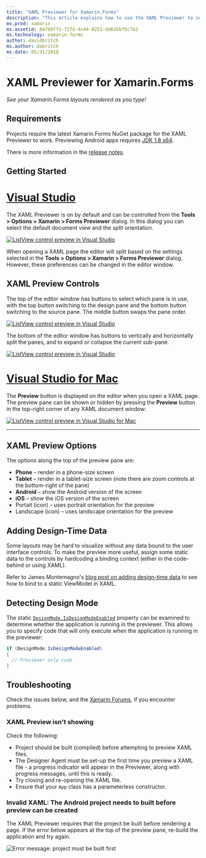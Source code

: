 ```yaml
---
title: "XAML Previewer for Xamarin.Forms"
description: "This article explains how to use the XAML Previewer to see your Xamarin.Forms layouts rendered as you type. The XAML Previewer is available in both Visual Studio 2017 and Visual Studio for Mac."
ms.prod: xamarin
ms.assetid: 84769ff1-72fd-4c44-8251-dd6d5bf8c7b2
ms.technology: xamarin-forms
author: davidbritch
ms.author: dabritch
ms.date: 05/31/2018
---
```


# XAML Previewer for Xamarin.Forms

_See your Xamarin.Forms layouts rendered as you type!_

## Requirements

Projects require the latest Xamarin.Forms NuGet package for the XAML Previewer to work. Previewing Android apps requires [JDK 1.8 x64](http://www.oracle.com/technetwork/java/javase/downloads/jdk8-downloads-2133151.html).

There is more information in the [release notes](https://developer.xamarin.com/releases/studio/xamarin.studio_6.2/xamarin.studio_6.2/#Xamarin_Forms_Previewer).

## Getting Started

# [Visual Studio](#tab/windows)

The XAML Previewer is on by default and can be controlled from the **Tools > Options > Xamarin > Forms Previewer** dialog. In this dialog you can select the default document view and the split orientation.

[![ListView control preview in Visual Studio](xaml-previewer-images/xamlp-options-vs.png "Forms Previewer Options in Visual Studio")](xaml-previewer-images/xamlp-options-vs.png#lightbox "Forms Previewer Options in Visual Studio")

When opening a XAML page the editor will split based on the settings selected in the **Tools > Options > Xamarin > Forms Previewer** dialog. However, these preferences can be changed in the editor window.

## XAML Preview Controls

The top of the editor window has buttons to select which pane is in use, with the top button switching to the design pane and the bottom button switching to the source pane. The middle button swaps the pane order.

[![ListView control preview in Visual Studio](xaml-previewer-images/xamlp-controls-vs.png "Forms Previewer Pane controls in Visual Studio")](xaml-previewer-images/xamlp-controls-vs.png#lightbox "Forms Previewer Pane controls in Visual Studio")

The bottom of the editor window has buttons to vertically and horizontally split the panes, and to expand or collapse the current sub-pane.

[![ListView control preview in Visual Studio](xaml-previewer-images/xamlp-controls2-vs.png "Forms Previewer Pane controls in Visual Studio")](xaml-previewer-images/xamlp-controls2-vs.png#lightbox "Forms Previewer Pane controls in Visual Studio")

# [Visual Studio for Mac](#tab/macos)

The **Preview** button is displayed on the editor when you open a XAML page. The preview pane can be shown or hidden by pressing the **Preview** button in the top-right corner of any XAML document window:

[![ListView control preview in Visual Studio for Mac](xaml-previewer-images/xamlp-list-sml.png "Forms Previewer in Visual Studio for Mac")](xaml-previewer-images/xamlp-list.png#lightbox "Forms Previewer in Visual Studio for Mac")

-----

## XAML Preview Options

The options along the top of the preview pane are:

* **Phone** – render in a phone-size screen
* **Tablet** – render in a tablet-size screen (note there are zoom controls at the bottom-right of the pane)
* **Android** – show the Android version of the screen
* **iOS** – show the iOS version of the screen
* Portait (icon) – uses portrait orientation for the preview
* Landscape (icon) – uses landscape orientation for the preview

## Adding Design-Time Data

Some layouts may be hard to visualize without any data bound to the user interface
controls. To make the preview more useful, assign some static data to the
controls by hardcoding a binding context (either in the code-behind or using XAML).

Refer to James Montemagno's [blog post on adding design-time data](http://motzcod.es/post/143702671962/xamarinforms-xaml-previewer-design-time-data)
to see how to bind to a static ViewModel in XAML.

## Detecting Design Mode

The static [`DesignMode.IsDesignModeEnabled`](xref:Xamarin.Forms.DesignMode.IsDesignModeEnabled) property can be examined to determine whether the application is running in the previewer. This allows you to specify code that will only execute when the application is running in the previewer:

```csharp
if (DesignMode.IsDesignModeEnabled)
{
  // Previewer only code  
}
```

## Troubleshooting

Check the issues below, and the [Xamarin Forums](https://forums.xamarin.com/categories/xamarin-forms),
if you encounter problems.

### XAML Preview isn't showing

Check the following:

* Project should be built (compiled) before attempting to preview XAML files.
* The Designer Agent must be set-up the first time you preview a XAML file - a progress indicator will appear in the Previewer, along with progress messages, until this is ready.
* Try closing and re-opening the XAML file.
* Ensure that your `App` class has a parameterless constructor.

### Invalid XAML: The Android project needs to built before preview can be created

The XAML Previewer requires that the project be built before rendering a page.
If the error below appears at the top of the preview pane, re-build the
application and try again.

![Error message: project must be built first](xaml-previewer-images/error-not-built-sml.png "Error message: Rebuild the project")
